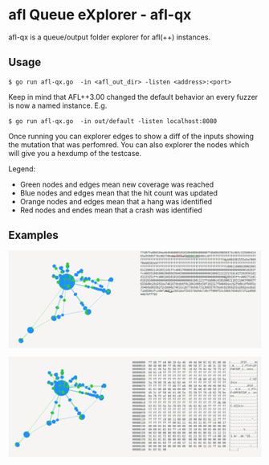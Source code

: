 # afl Queue eXplorer - afl-qx

afl-qx is a queue/output folder explorer for afl(++) instances.

## Usage

```
$ go run afl-qx.go  -in <afl_out_dir> -listen <address>:<port>
```

Keep in mind that AFL++3.00 changed the default behavior an every fuzzer is now a named instance. E.g.

```
$ go run afl-qx.go  -in out/default -listen localhost:8080
```

Once running you can explorer edges to show a diff of the inputs showing the mutation that was perfomred. You can also explorer the nodes which will give you a hexdump of the testcase. 

Legend:

- Green nodes and edges mean new coverage was reached
- Blue nodes and edges mean that the hit count was updated
- Orange nodes and edges mean that a hang was identified
- Red nodes and endes mean that a crash was identified

## Examples

![Diff View](https://github.com/murx-/afl-qx/blob/master/images/diff.png)

![Hexdump View](https://github.com/murx-/afl-qx/blob/master/images/hexdump.png)